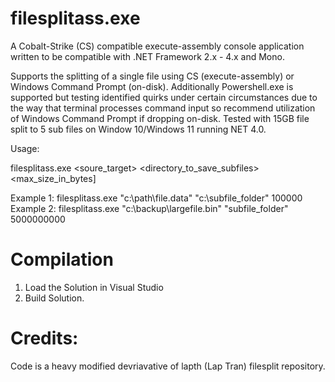 
# filesplitass.exe 
A Cobalt-Strike (CS) compatible execute-assembly console application written to be compatible with .NET Framework 2.x - 4.x and Mono.

Supports the splitting of a single file using CS (execute-assembly) or Windows Command Prompt (on-disk). Additionally Powershell.exe is supported but testing identified quirks under certain circumstances due to the way that terminal processes command input so recommend utilization of Windows Command Prompt if dropping on-disk.
Tested with 15GB file split to 5 sub files on Window 10/Windows 11 running NET 4.0.

Usage:

filesplitass.exe <soure_target> <directory_to_save_subfiles> <max_size_in_bytes]

Example 1: filesplitass.exe "c:\path\file.data"  "c:\subfile_folder" 100000
Example 2: filesplitass.exe "c:\backup\largefile.bin"  "subfile_folder" 5000000000


# Compilation
1. Load the Solution in Visual Studio
2. Build Solution.

# Credits:
Code is a heavy modified devriavative of lapth (Lap Tran) filesplit repository. 
